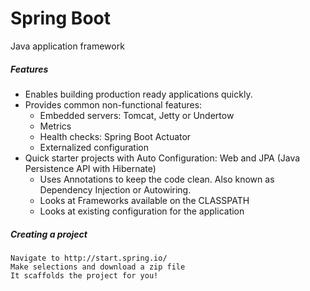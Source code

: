 # Spring Boot

Java application framework

##### Features

* Enables building production ready applications quickly.
* Provides common non-functional features:
  * Embedded servers: Tomcat, Jetty or Undertow
  * Metrics
  * Health checks: Spring Boot Actuator
  * Externalized configuration
* Quick starter projects with Auto Configuration: Web and JPA \(Java Persistence API with Hibernate\)
  * Uses Annotations to keep the code clean. Also known as Dependency Injection or Autowiring.
  * Looks at Frameworks available on the CLASSPATH
  * Looks at existing configuration for the application

##### Creating a project

```
Navigate to http://start.spring.io/
Make selections and download a zip file
It scaffolds the project for you!
```



